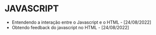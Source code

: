 # JAVASCRIPT
- Entendendo a interação entre o Javascript e o HTML - [24/08/2022]
- Obtendo feedback do javascript no HTML - [24/08/2022]